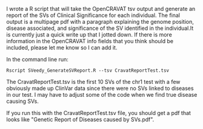 I wrote a R script that will take the OpenCRAVAT tsv output and generate an report of the SVs of Clinical Significance for each individual. The final output is a multipage pdf with a paragraph explaining the genome position, disease associated, and significance of the SV identified in the individual.It is currently just a quick write up that I jotted down. If there is more information in the OpenCRAVAT info fields that you think should be included, please let me know so I can add it.

In the command line run:
```
Rscript SVeedy_GenerateSVReport.R --tsv CravatReportTest.tsv
```
The CravatReportTest.tsv is the first 10 SVs of the chr1 test with a few obviously made up ClinVar data since there were no SVs linked to diseases in our test. I may have to adjust some of the code when we find true disease causing SVs. 

If you run this with the CravatReportTest.tsv file, you should get a pdf that looks like "Genetic Report of Diseases caused by SVs.pdf".

